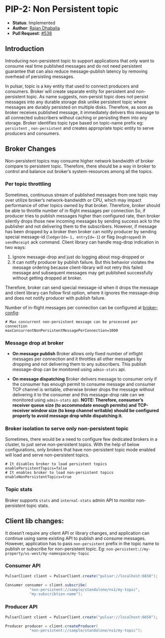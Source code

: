 # PIP-2: Non Persistent topic

* **Status**: Implemented
 * **Author**: [Rajan Dhabalia](https://github.com/rdhabalia)
 * **Pull Request**: [#538](https://github.com/apache/incubator-pulsar/pull/538)

## Introduction
 
Introducing non-persistent topic to support applications that only want to consume real time published messages and do not need persistent guarantee that can also reduce message-publish latency by removing overhead of persisting messages.
 
In pulsar, topic is a key entity that used to connect producers and consumers. Broker will create separate entity for persistent and non-persistent topic. As name suggests, non-persist topic does not persist messages into any durable storage disk unlike persistent topic where messages are durably persisted on multiple disks. Therefore, as soon as broker receives published message, it immediately delivers this message to all connected subscribers without caching or persisting them into any storage.
Broker identifies topic type based on topic-name prefix eg: `persistent` , `non-persistent` and creates appropriate topic entity to serve producers and consumers.

## Broker Changes
 
Non-persistent topics may consume higher network bandwidth of broker compare to persistent topic. Therefore, there should be a way in broker to control and balance out broker’s system-resources among all the topics.
 
### Per topic throttling

Sometimes, continuous stream of published messages from one topic may over utilize broker’s network-bandwidth or CPU, which may impact performance of other topics owned by that broker. Therefore, broker should be able to throttle number of in flight messages per connection So, if producer tries to publish messages higher than configured rate, then broker silently drops those new incoming messages by sending success ack to the publisher and not delivering them to the subscribers.
However, if message has been dropped by a broker then broker can notify producer by sending special message-id (`ledgerId=-1, entryId=-1`) or flag (`msgDropped`)  in `sendReceipt` ack command. Client library can handle msg-drop indication in two ways:
1. Ignore message-drop and just do logging about msg-dropped or
2. It can notify producer by publish failure. But this behavior violates the message ordering because client-library will not retry this failed message and subsequent messages may get published successfully without getting dropped at broker.

Therefore, broker can send special message-id when it drops the message and client library can follow first option, where it ignores the message-drop and does not notify producer with publish failure.
 
Number of in-flight messages per connection can be configured at [broker-config](https://github.com/apache/incubator-pulsar/blob/master/conf/broker.conf):
```properties
# Max concurrent non-persistent message can be processed per connection
maxConcurrentNonPersistentMessagePerConnection=1000
```

### Message drop at broker
 
* **On message publish**
Broker allows only fixed number of inflight messages per connection and it throttles all other messages by dropping and not delivering them to any subscribers. This publish message-drop can be monitored using `admin-stats` api.
 
* **On message dispatching**
Broker delivers message to consumer only if the consumer has enough permit to consume message and consumer TCP channel is writable, otherwise broker drops the message without delivering it to the consumer and this message-drop rate can we monitored using `admin-stats` api. **NOTE: Therefore, consumer’s receiver queue size (to accommodate enough permits) and TCP-receiver window size (to keep channel writable) should be configured properly to avoid message drop while dispatching it.**


### Broker isolation to serve only non-persistent topic

Sometimes, there would be a need to configure few dedicated brokers in a cluster, to just serve non-persistent topics. With the help of below configurations, only brokers that have non-persistent topic mode enabled will load and serve non-persistent topics.
```properties
# It disables broker to load persistent topics
enablePersistentTopics=false
# It enables broker to load non-persistent topics
enableNonPersistentTopics=true
```

### Topic stats
Broker supports `stats` and `internal-stats` admin API to monitor non-persistent topic stats.

## Client lib changes:
It doesn’t require any client API or library changes, and application can continue using same existing API to publish and consume messages. However, application has to pass `non-persistent` prefix in the topic name to publish or subscribe for non-persistent topic.
Eg:
`non-persistent://my-property/us-west/my-namespace/my-topic`
 
### Consumer API

```java
PulsarClient client = PulsarClient.create("pulsar://localhost:6650");

Consumer consumer = client.subscribe(
           "non-persistent://sample/standalone/ns1/my-topic",
           "my-subscribtion-name");
```

### Producer API

```java
PulsarClient client = PulsarClient.create("pulsar://localhost:6650");

Producer producer = client.createProducer(
           "non-persistent://sample/standalone/ns1/my-topic");
```
